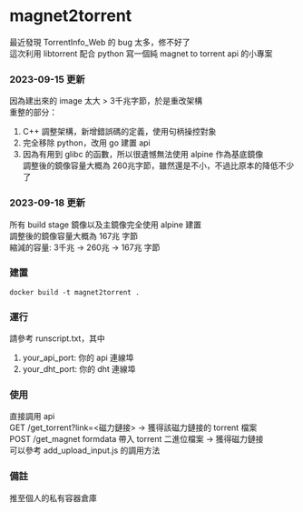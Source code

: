 # magnet2torrent

最近發現 TorrentInfo_Web 的 bug 太多，修不好了  
這次利用 libtorrent 配合 python 寫一個純 magnet to torrent api 的小專案  

### 2023-09-15 更新
因為建出來的 image 太大 > 3千兆字節，於是重改架構  
重整的部分：  
1. C++ 調整架構，新增錯誤碼的定義，使用句柄操控對象    
2. 完全移除 python，改用 go 建置 api  
3. 因為有用到 glibc 的函數，所以很遺憾無法使用 alpine 作為基底鏡像  
調整後的鏡像容量大概為 260兆字節，雖然還是不小，不過比原本的降低不少了

### 2023-09-18 更新
所有 build stage 鏡像以及主鏡像完全使用 alpine 建置  
調整後的鏡像容量大概為 167兆 字節  
縮減的容量: 3千兆 -> 260兆 -> 167兆 字節

### 建置
```
docker build -t magnet2torrent . 
```

### 運行
請參考 runscript.txt，其中  
1. your_api_port: 你的 api 連線埠
2. your_dht_port: 你的 dht 連線埠

### 使用
直接調用 api  
GET /get_torrent?link=<磁力鏈接> -> 獲得該磁力鏈接的 torrent 檔案  
POST /get_magnet formdata 帶入 torrent 二進位檔案 -> 獲得磁力鏈接  
可以參考  add_upload_input.js 的調用方法  

### 備註
推至個人的私有容器倉庫
